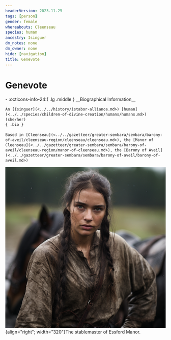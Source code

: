 ```yaml
---
headerVersion: 2023.11.25
tags: [person]
gender: female
whereabouts: Cleenseau
species: human
ancestry: Isinguer
dm_notes: none
dm_owner: none
hide: [navigation]
title: Genevote
---
```

# Genevote
<div class="grid cards ext-narrow-margin ext-one-column" markdown>
- :octicons-info-24:{ .lg .middle } __Biographical Information__

    An [Isinguer](<../../history/istabor-alliance.md>) [human](<../../species/children-of-divine-creation/humans/humans.md>) (she/her)  
    { .bio }

    Based in [Cleenseau](<../../gazetteer/greater-sembara/sembara/barony-of-aveil/cleenseau-region/cleenseau/cleenseau.md>), the [Manor of Cleenseau](<../../gazetteer/greater-sembara/sembara/barony-of-aveil/cleenseau-region/manor-of-cleenseau.md>), the [Barony of Aveil](<../../gazetteer/greater-sembara/sembara/barony-of-aveil/barony-of-aveil.md>)
</div>


![Genevote](../../assets/genevote.png){align="right"; width="320"}The stablemaster of Essford Manor. 
